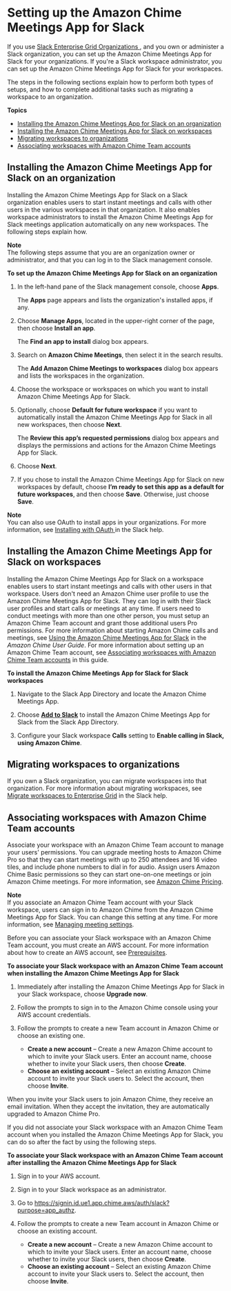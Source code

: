 # Setting up the Amazon Chime Meetings App for Slack<a name="config-slack"></a>

If you use [ Slack Enterprise Grid Organizations ](https://slack.com/help/articles/360000281563-Manage-apps-on-Enterprise-Grid), and you own or administer a Slack organization, you can set up the Amazon Chime Meetings App for Slack for your organizations\. If you're a Slack workspace administrator, you can set up the Amazon Chime Meetings App for Slack for your workspaces\.

The steps in the following sections explain how to perform both types of setups, and how to complete additional tasks such as migrating a workspace to an organization\.

**Topics**
+ [Installing the Amazon Chime Meetings App for Slack on an organization](#install-org)
+ [Installing the Amazon Chime Meetings App for Slack on workspaces](#install-workspace)
+ [Migrating workspaces to organizations](#migrate-workspace)
+ [Associating workspaces with Amazon Chime Team accounts](#associate-with-team-acct)

## Installing the Amazon Chime Meetings App for Slack on an organization<a name="install-org"></a>

Installing the Amazon Chime Meetings App for Slack on a Slack organization enables users to start instant meetings and calls with other users in the various workspaces in that organization\. It also enables workspace administrators to install the Amazon Chime Meetings App for Slack meetings application automatically on any new workspaces\. The following steps explain how\.

**Note**  
The following steps assume that you are an organization owner or administrator, and that you can log in to the Slack management console\.

**To set up the Amazon Chime Meetings App for Slack on an organization**

1. In the left\-hand pane of the Slack management console, choose **Apps**\.

   The **Apps** page appears and lists the organization's installed apps, if any\.

1. Choose **Manage Apps**, located in the upper\-right corner of the page, then choose **Install an app**\.

   The **Find an app to install** dialog box appears\.

1. Search on **Amazon Chime Meetings**, then select it in the search results\.

   The **Add Amazon Chime Meetings to workspaces** dialog box appears and lists the workspaces in the organization\.

1. Choose the workspace or workspaces on which you want to install Amazon Chime Meetings App for Slack\.

1. Optionally, choose **Default for future workspace** if you want to automatically install the Amazon Chime Meetings App for Slack in all new workspaces, then choose **Next**\.

   The **Review this app’s requested permissions** dialog box appears and displays the permissions and actions for the Amazon Chime Meetings App for Slack\.

1. Choose **Next**\.

1. If you chose to install the Amazon Chime Meetings App for Slack on new workspaces by default, choose **I’m ready to set this app as a default for future workspaces**, and then choose **Save**\. Otherwise, just choose **Save**\.

**Note**  
You can also use OAuth to install apps in your organizations\. For more information, see [ Installing with OAuth ](https://api.slack.com/authentication/oauth-v2) in the Slack help\.

## Installing the Amazon Chime Meetings App for Slack on workspaces<a name="install-workspace"></a>

Installing the Amazon Chime Meetings App for Slack on a workspace enables users to start instant meetings and calls with other users in that workspace\. Users don't need an Amazon Chime user profile to use the Amazon Chime Meetings App for Slack\. They can log in with their Slack user profiles and start calls or meetings at any time\. If users need to conduct meetings with more than one other person, you must setup an Amazon Chime Team account and grant those additional users Pro permissions\. For more information about starting Amazon Chime calls and meetings, see [Using the Amazon Chime Meetings App for Slack](https://docs.aws.amazon.com/chime/latest/ug/using-slack.html) in the *Amazon Chime User Guide*\. For more information about setting up an Amazon Chime Team account, see [Associating workspaces with Amazon Chime Team accounts](#associate-with-team-acct) in this guide\. 

**To install the Amazon Chime Meetings App for Slack for Slack workspaces**

1. Navigate to the Slack App Directory and locate the Amazon Chime Meetings App\.

1. Choose [ **Add to Slack**](https://signin.id.ue1.app.chime.aws/auth/slack?purpose=app_authz) to install the Amazon Chime Meetings App for Slack from the Slack App Directory\.

1. Configure your Slack workspace **Calls** setting to **Enable calling in Slack, using Amazon Chime**\.

## Migrating workspaces to organizations<a name="migrate-workspace"></a>

If you own a Slack organization, you can migrate workspaces into that organization\. For more information about migrating workspaces, see [ Migrate workspaces to Enterprise Grid](https://slack.com/help/articles/115002532808-Migrate-workspaces-to-Enterprise-Grid) in the Slack help\.

## Associating workspaces with Amazon Chime Team accounts<a name="associate-with-team-acct"></a>

Associate your workspace with an Amazon Chime Team account to manage your users' permissions\. You can upgrade meeting hosts to Amazon Chime Pro so that they can start meetings with up to 250 attendees and 16 video tiles, and include phone numbers to dial in for audio\. Assign users Amazon Chime Basic permissions so they can start one\-on\-one meetings or join Amazon Chime meetings\. For more information, see [Amazon Chime Pricing](http://aws.amazon.com/chime/pricing/)\.

**Note**  
If you associate an Amazon Chime Team account with your Slack workspace, users can sign in to Amazon Chime from the Amazon Chime Meetings App for Slack\. You can change this setting at any time\. For more information, see [Managing meeting settings](mtg-settings.md)\.

Before you can associate your Slack workspace with an Amazon Chime Team account, you must create an AWS account\. For more information about how to create an AWS account, see [Prerequisites](prereqs.md)\.

**To associate your Slack workspace with an Amazon Chime Team account when installing the Amazon Chime Meetings App for Slack**

1. Immediately after installing the Amazon Chime Meetings App for Slack in your Slack workspace, choose **Upgrade now**\.

1. Follow the prompts to sign in to the Amazon Chime console using your AWS account credentials\.

1. Follow the prompts to create a new Team account in Amazon Chime or choose an existing one\.
   + **Create a new account** – Create a new Amazon Chime account to which to invite your Slack users\. Enter an account name, choose whether to invite your Slack users, then choose **Create**\.
   + **Choose an existing account** – Select an existing Amazon Chime account to invite your Slack users to\. Select the account, then choose **Invite**\.

When you invite your Slack users to join Amazon Chime, they receive an email invitation\. When they accept the invitation, they are automatically upgraded to Amazon Chime Pro\.

If you did not associate your Slack workspace with an Amazon Chime Team account when you installed the Amazon Chime Meetings App for Slack, you can do so after the fact by using the following steps\.

**To associate your Slack workspace with an Amazon Chime Team account after installing the Amazon Chime Meetings App for Slack**

1. Sign in to your AWS account\.

1. Sign in to your Slack workspace as an administrator\.

1. Go to [ https://signin\.id\.ue1\.app\.chime\.aws/auth/slack?purpose=app\_authz](https://signin.id.ue1.app.chime.aws/auth/slack?purpose=app_authz)\.

1. Follow the prompts to create a new Team account in Amazon Chime or choose an existing account\.
   + **Create a new account** – Create a new Amazon Chime account to which to invite your Slack users\. Enter an account name, choose whether to invite your Slack users, then choose **Create**\.
   + **Choose an existing account** – Select an existing Amazon Chime account to invite your Slack users to\. Select the account, then choose **Invite**\.